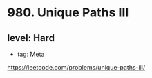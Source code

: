 # 980. Unique Paths III
## level: Hard

- tag: Meta

https://leetcode.com/problems/unique-paths-iii/
